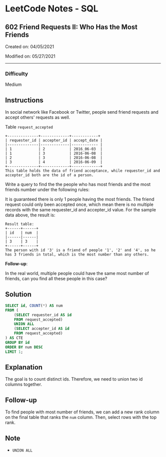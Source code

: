 # LeetCode Notes - SQL

## 602 Friend Requests II: Who Has the Most Friends

Created on: 04/05/2021

Modified on: 05/27/2021

---

### Difficulty

Medium

## Instructions

In social network like Facebook or Twitter, people send friend requests and accept others' requests as well.

Table `request_accepted`

```
+--------------+-------------+------------+
| requester_id | accepter_id | accept_date |
|--------------|-------------|------------ |
| 1            | 2           | 2016_06-03  |
| 1            | 3           | 2016-06-08  |
| 2            | 3           | 2016-06-08  |
| 3            | 4           | 2016-06-09  |
+--------------+-------------+-------------+
This table holds the data of friend acceptance, while requester_id and accepter_id both are the id of a person.
```
Write a query to find the the people who has most friends and the most friends number under the following rules:

It is guaranteed there is only 1 people having the most friends.
The friend request could only been accepted once, which mean there is no multiple records with the same requester_id and accepter_id value.
For the sample data above, the result is:

```
Result table:
+------+------+
| id   | num  |
|------|------|
| 3    | 3    |
+------+------+
The person with id '3' is a friend of people '1', '2' and '4', so he has 3 friends in total, which is the most number than any others.
```

**Follow-up**:

In the real world, multiple people could have the same most number of friends, can you find all these people in this case?

## Solution

```sql
SELECT id, COUNT(*) AS num
FROM (
    (SELECT requester_id AS id
    FROM request_accepted)
    UNION ALL
    (SELECT accepter_id AS id
    FROM request_accepted)
) AS CTE
GROUP BY id
ORDER BY num DESC
LIMIT 1;
```

## Explanation

The goal is to count distinct ids. Therefore, we need to union two id columns together.

## Follow-up

To find people with most number of friends, we can add a new rank column on the final table that ranks the `num` column. Then, select rows with the top rank.

## Note

- `UNION ALL`